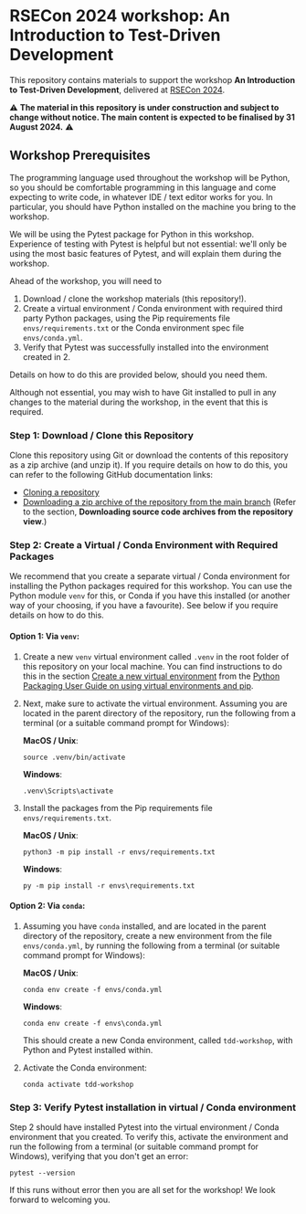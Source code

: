 # RSECon 2024 workshop: An Introduction to Test-Driven Development

This repository contains materials to support the workshop
**An Introduction to Test-Driven Development**, delivered at
[RSECon 2024](https://rsecon24.society-rse.org/).

⚠ **The material in this repository is under construction and subject to change
without notice. The main content is expected to be finalised by 31 August
2024.** ⚠


## Workshop Prerequisites

The programming language used throughout the workshop will be Python, so you
should be comfortable programming in this language and come expecting to write
code, in whatever IDE / text editor works for you. In particular, you should
have Python installed on the machine you bring to the workshop.

We will be using the Pytest package for Python in this workshop. Experience
of testing with Pytest is helpful but not essential: we'll only be using the
most basic features of Pytest, and will explain them during the workshop.

Ahead of the workshop, you will need to

1. Download / clone the workshop materials (this repository!).
2. Create a virtual environment / Conda environment with required third party
   Python packages, using the Pip requirements file `envs/requirements.txt` or
   the Conda environment spec file `envs/conda.yml`.
3. Verify that Pytest was successfully installed into the environment created
   in 2.

Details on how to do this are provided below, should you need them.

Although not essential, you may wish to have Git installed to pull in any
changes to the material during the workshop, in the event that this is required.


### Step 1: Download / Clone this Repository

Clone this repository using Git or download the contents of
this repository as a zip archive (and unzip it). If you require details on how
to do this, you can refer to the following GitHub documentation links:

* [Cloning a repository](https://docs.github.com/en/repositories/creating-and-managing-repositories/cloning-a-repository#cloning-a-repository)
* [Downloading a zip archive of the repository from the main branch](https://docs.github.com/en/repositories/working-with-files/using-files/downloading-source-code-archives#downloading-source-code-archives-from-the-repository-view)
  (Refer to the section, **Downloading source code archives from the repository view**.)


### Step 2: Create a Virtual / Conda Environment with Required Packages

We recommend that you create a separate virtual / Conda environment for
installing the Python packages required for this workshop. You can use the
Python module `venv` for this, or Conda if you have this installed (or another
way of your choosing, if you have a favourite). See below if you require
details on how to do this.


#### Option 1: Via `venv`:

1. Create a new `venv` virtual environment called `.venv` in the root folder of
   this repository on your local machine. You can find instructions to do this
   in the section
   [Create a new virtual environment](https://packaging.python.org/en/latest/guides/installing-using-pip-and-virtual-environments/#create-a-new-virtual-environment)
   from the
   [Python Packaging User Guide on using virtual environments and pip](https://packaging.python.org/en/latest/guides/installing-using-pip-and-virtual-environments/).
   
2. Next, make sure to activate the virtual environment. Assuming you are located
   in the parent directory of the repository, run the following from a terminal
   (or a suitable command prompt for Windows):

   **MacOS / Unix**:
   
   ```
   source .venv/bin/activate
   ```

   **Windows**:
   
   ```
   .venv\Scripts\activate
   ```

3. Install the packages from the Pip requirements file
   `envs/requirements.txt`. 

   **MacOS / Unix**:
   
   ```
   python3 -m pip install -r envs/requirements.txt
   ```
   
   **Windows**:
   
   ```
   py -m pip install -r envs\requirements.txt
   ```


#### Option 2: Via `conda`:

1. Assuming you have `conda` installed, and are located in the parent directory
   of the repository, create a new environment from the
   file `envs/conda.yml`, by running the following from a terminal
   (or suitable command prompt for Windows):
   
   **MacOS / Unix**:
   
   ```
   conda env create -f envs/conda.yml
   ```

   **Windows**:

   ```
   conda env create -f envs\conda.yml
   ```

   This should create a new Conda environment, called `tdd-workshop`, with
   Python and Pytest installed within.
   
2. Activate the Conda environment:
   
   ```
   conda activate tdd-workshop
   ```


### Step 3: Verify Pytest installation in virtual / Conda environment

Step 2 should have installed Pytest into the virtual environment / Conda
environment that you created. To verify this, activate the environment and
run the following from a terminal (or suitable command prompt for Windows),
verifying that you don't get an error:

```
pytest --version
```

If this runs without error then you are all set for the workshop! We look
forward to welcoming you.
